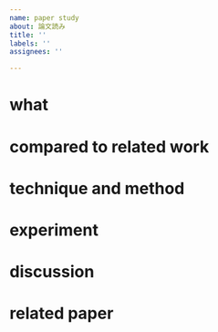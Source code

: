 ```yaml
---
name: paper study
about: 論文読み
title: ''
labels: ''
assignees: ''

---
```


# what

# compared to related work

# technique and method

# experiment

# discussion

# related paper
